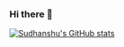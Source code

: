 ### Hi there 👋

<!--
**Sudhanshu069/Sudhanshu069** is a ✨ _special_ ✨ repository because its `README.md` (this file) appears on your GitHub profile.

Here are some ideas to get you started:

- 🔭 I’m currently working on ...
- 🌱 I’m currently learning ...
- 👯 I’m looking to collaborate on ...
- 🤔 I’m looking for help with ...
- 💬 Ask me about ...
- 📫 How to reach me: ...
- 😄 Pronouns: ...
- ⚡ Fun fact: ...
-->

[![Sudhanshu's GitHub stats](https://github-readme-stats.vercel.app/api?username=Sudhanshu069)](https://github.com/Sudhanshu069/github-readme-stats)

